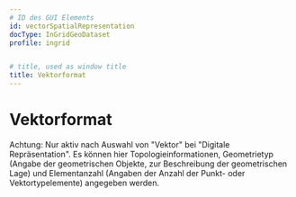 ```yaml
---
# ID des GUI Elements
id: vectorSpatialRepresentation
docType: InGridGeoDataset
profile: ingrid


# title, used as window title
title: Vektorformat
---
```


# Vektorformat

Achtung: Nur aktiv nach Auswahl von "Vektor" bei "Digitale Repräsentation". Es können hier Topologieinformationen, Geometrietyp (Angabe der geometrischen Objekte, zur Beschreibung der geometrischen Lage) und Elementanzahl (Angaben der Anzahl der Punkt- oder Vektortypelemente) angegeben werden.

